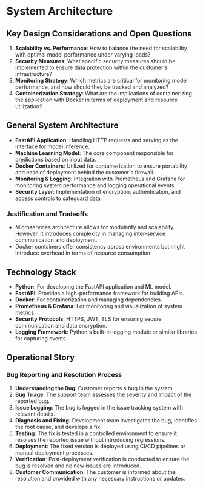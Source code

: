 # System Architecture

## Key Design Considerations and Open Questions
1. **Scalability vs. Performance**: How to balance the need for scalability with optimal model performance under varying loads?
2. **Security Measures**: What specific security measures should be implemented to ensure data protection within the customer's infrastructure?
3. **Monitoring Strategy**: Which metrics are critical for monitoring model performance, and how should they be tracked and analyzed?
4. **Containerization Strategy**: What are the implications of containerizing the application with Docker in terms of deployment and resource utilization?

## General System Architecture
- **FastAPI Application**: Handling HTTP requests and serving as the interface for model inference.
- **Machine Learning Model**: The core component responsible for predictions based on input data.
- **Docker Containers**: Utilized for containerization to ensure portability and ease of deployment behind the customer's firewall.
- **Monitoring & Logging**: Integration with Prometheus and Grafana for monitoring system performance and logging operational events.
- **Security Layer**: Implementation of encryption, authentication, and access controls to safeguard data.

### Justification and Tradeoffs
- Microservices architecture allows for modularity and scalability. However, it introduces complexity in managing inter-service communication and deployment.
- Docker containers offer consistency across environments but might introduce overhead in terms of resource consumption.

## Technology Stack
- **Python**: For developing the FastAPI application and ML model.
- **FastAPI**: Provides a high-performance framework for building APIs.
- **Docker**: For containerization and managing dependencies.
- **Prometheus & Grafana**: For monitoring and visualization of system metrics.
- **Security Protocols**: HTTPS, JWT, TLS for ensuring secure communication and data encryption.
- **Logging Framework**: Python's built-in logging module or similar libraries for capturing events.

## Operational Story
### Bug Reporting and Resolution Process
1. **Understanding the Bug**: Customer reports a bug in the system.
2. **Bug Triage**: The support team assesses the severity and impact of the reported bug.
3. **Issue Logging**: The bug is logged in the issue tracking system with relevant details.
4. **Diagnosis and Fixing**: Development team investigates the bug, identifies the root cause, and develops a fix.
5. **Testing**: The fix is tested in a controlled environment to ensure it resolves the reported issue without introducing regressions.
6. **Deployment**: The fixed version is deployed using CI/CD pipelines or manual deployment processes.
7. **Verification**: Post-deployment verification is conducted to ensure the bug is resolved and no new issues are introduced.
8. **Customer Communication**: The customer is informed about the resolution and provided with any necessary instructions or updates.
